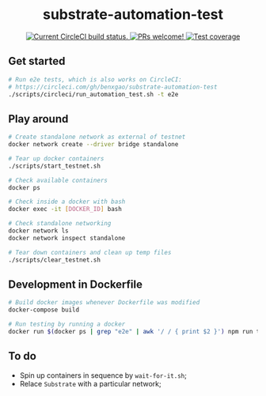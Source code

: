 <h1 align="center">
  substrate-automation-test
</h1>
<p align="center">
  <a href="https://circleci.com/gh/benxgao/substrate-automation-test">
    <img src="https://circleci.com/gh/benxgao/substrate-automation-test.svg?style=shield" alt="Current CircleCI build status." />
  </a>
  <a href="https://gatsbyjs.org/contributing/how-to-contribute/">
    <img src="https://img.shields.io/badge/PRs-welcome-brightgreen.svg" alt="PRs welcome!" />
  </a>
  <a href="https://codecov.io/gh/benxgao/substrate-automation-test/">
    <img src="https://img.shields.io/codecov/c/github/benxgao/substrate-automation-test/coverage.svg?style=flat-square" alt="Test coverage" />
  </a>
</p>

## Get started

```bash
# Run e2e tests, which is also works on CircleCI:
# https://circleci.com/gh/benxgao/substrate-automation-test
./scripts/circleci/run_automation_test.sh -t e2e
```

## Play around

```bash
# Create standalone network as external of testnet
docker network create --driver bridge standalone

# Tear up docker containers
./scripts/start_testnet.sh

# Check available containers
docker ps

# Check inside a docker with bash
docker exec -it [DOCKER_ID] bash

# Check standalone networking
docker network ls
docker network inspect standalone

# Tear down containers and clean up temp files
./scripts/clear_testnet.sh
```

## Development in Dockerfile

```bash
# Build docker images whenever Dockerfile was modified
docker-compose build

# Run testing by running a docker
docker run $(docker ps | grep "e2e" | awk '/ / { print $2 }') npm run test:e2e
```

## To do

- Spin up containers in sequence by `wait-for-it.sh`;
- Relace `Substrate` with a particular network;
